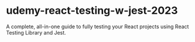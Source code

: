 # udemy-react-testing-w-jest-2023
A complete, all-in-one guide to fully testing your React projects using React Testing Library and Jest.
